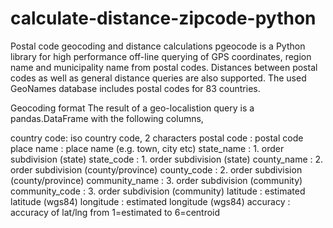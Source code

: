 # calculate-distance-zipcode-python

Postal code geocoding and distance calculations  pgeocode is a Python library for high performance off-line querying of GPS coordinates, region name and municipality name from postal codes. Distances between postal codes as well as general distance queries are also supported. The used GeoNames database includes postal codes for 83 countries.

Geocoding format
The result of a geo-localistion query is a pandas.DataFrame with the following columns,

country code: iso country code, 2 characters
postal code : postal code
place name : place name (e.g. town, city etc)
state_name : 1. order subdivision (state)
state_code : 1. order subdivision (state)
county_name : 2. order subdivision (county/province)
county_code : 2. order subdivision (county/province)
community_name : 3. order subdivision (community)
community_code : 3. order subdivision (community)
latitude : estimated latitude (wgs84)
longitude : estimated longitude (wgs84)
accuracy : accuracy of lat/lng from 1=estimated to 6=centroid
